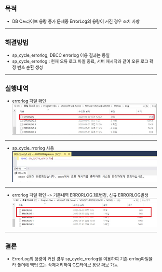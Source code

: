 ## 목적
- DB C드라이브 용량 증가 문제중 ErrorLog의 용량이 커진 경우 조치 사항
___

## 해결방법
- sp_cycle_errorlog, DBCC errorlog 이용 결과는 동일
- sp_cycle_errorlog : 현재 오류 로그 파일 종료, 서버 재시작과 같이 오류 로그 확정 번호 순환 생성  
___

## 실행내역
- errorlog 파일 확인
![errorlogprev](./img/errorlogprev.JPG)
___

- sp_cycle_rrorlog 사용
![errlogexec](./img/errlogexec.JPG)
___

- errorlog 파일 확인 -> 기존내역 ERRORLOG.1로변경, 신규 ERRORLOG발생
![errorlognew](./img/errorlognew.JPG)
___

## 결론
- ErrorLog의 용량이 커진 경우 sp_cycle_rrorlog을 이용하여 기존 errlog파일을 타 폴더에 백업 또는 삭제처리하여 C드라이브 용량 확보 가능
